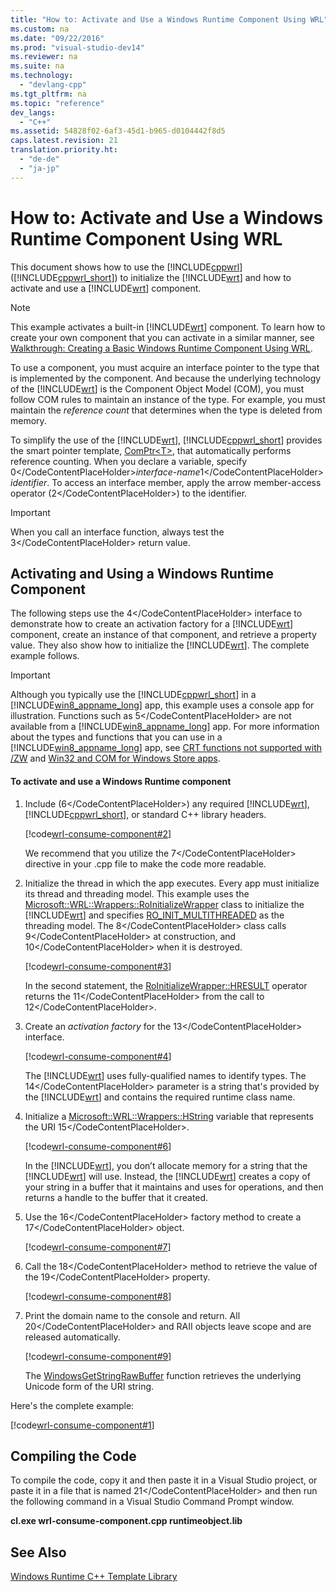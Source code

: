 ```yaml
---
title: "How to: Activate and Use a Windows Runtime Component Using WRL"
ms.custom: na
ms.date: "09/22/2016"
ms.prod: "visual-studio-dev14"
ms.reviewer: na
ms.suite: na
ms.technology: 
  - "devlang-cpp"
ms.tgt_pltfrm: na
ms.topic: "reference"
dev_langs: 
  - "C++"
ms.assetid: 54828f02-6af3-45d1-b965-d0104442f8d5
caps.latest.revision: 21
translation.priority.ht: 
  - "de-de"
  - "ja-jp"
---
```

# How to: Activate and Use a Windows Runtime Component Using WRL
This document shows how to use the [!INCLUDE[cppwrl](../vs140/includes/cppwrl_md.md)] ([!INCLUDE[cppwrl_short](../vs140/includes/cppwrl_short_md.md)]) to initialize the [!INCLUDE[wrt](../vs140/includes/wrt_md.md)] and how to activate and use a [!INCLUDE[wrt](../vs140/includes/wrt_md.md)] component.  
  
> [!NOTE]
>  This example activates a built-in [!INCLUDE[wrt](../vs140/includes/wrt_md.md)] component. To learn how to create your own component that you can activate in a similar manner, see [Walkthrough: Creating a Basic Windows Runtime Component Using WRL](../vs140/walkthrough--creating-a-basic-windows-runtime-component-using-wrl.md).  
  
 To use a component, you must acquire an interface pointer to the type that is implemented by the component. And because the underlying technology of the [!INCLUDE[wrt](../vs140/includes/wrt_md.md)] is the Component Object Model (COM), you must follow COM rules to maintain an instance of the type. For example, you must maintain the *reference count* that determines when the type is deleted from memory.  
  
 To simplify the use of the [!INCLUDE[wrt](../vs140/includes/wrt_md.md)], [!INCLUDE[cppwrl_short](../vs140/includes/cppwrl_short_md.md)] provides the smart pointer template, [ComPtr\<T>](../vs140/comptr-class.md), that automatically performs reference counting. When you declare a variable, specify <CodeContentPlaceHolder>0\</CodeContentPlaceHolder>*interface-name*<CodeContentPlaceHolder>1\</CodeContentPlaceHolder> *identifier*. To access an interface member, apply the arrow member-access operator (<CodeContentPlaceHolder>2\</CodeContentPlaceHolder>) to the identifier.  
  
> [!IMPORTANT]
>  When you call an interface function, always test the <CodeContentPlaceHolder>3\</CodeContentPlaceHolder> return value.  
  
## Activating and Using a Windows Runtime Component  
 The following steps use the <CodeContentPlaceHolder>4\</CodeContentPlaceHolder> interface to demonstrate how to create an activation factory for a [!INCLUDE[wrt](../vs140/includes/wrt_md.md)] component, create an instance of that component, and retrieve a property value. They also show how to initialize the [!INCLUDE[wrt](../vs140/includes/wrt_md.md)]. The complete example follows.  
  
> [!IMPORTANT]
>  Although you typically use the [!INCLUDE[cppwrl_short](../vs140/includes/cppwrl_short_md.md)] in a [!INCLUDE[win8_appname_long](../vs140/includes/win8_appname_long_md.md)] app, this example uses a console app for illustration. Functions such as <CodeContentPlaceHolder>5\</CodeContentPlaceHolder> are not available from a [!INCLUDE[win8_appname_long](../vs140/includes/win8_appname_long_md.md)] app. For more information about the types and functions that you can use in a [!INCLUDE[win8_appname_long](../vs140/includes/win8_appname_long_md.md)] app, see [CRT functions not supported with /ZW](http://msdn.microsoft.com/library/windows/apps/jj606124.aspx) and [Win32 and COM for Windows Store apps](http://msdn.microsoft.com/library/windows/apps/br205757.aspx).  
  
#### To activate and use a Windows Runtime component  
  
1.  Include (<CodeContentPlaceHolder>6\</CodeContentPlaceHolder>) any required [!INCLUDE[wrt](../vs140/includes/wrt_md.md)], [!INCLUDE[cppwrl_short](../vs140/includes/cppwrl_short_md.md)], or standard C++ library headers.  
  
     [!code[wrl-consume-component#2](../vs140/codesnippet/CPP/how-to--activate-and-use-a-windows-runtime-component-using-wrl_1.cpp)]  
  
     We recommend that you utilize the <CodeContentPlaceHolder>7\</CodeContentPlaceHolder> directive in your .cpp file to make the code more readable.  
  
2.  Initialize the thread in which the app executes. Every app must initialize its thread and threading model. This example uses the [Microsoft::WRL::Wrappers::RoInitializeWrapper](../vs140/roinitializewrapper-class.md) class to initialize the [!INCLUDE[wrt](../vs140/includes/wrt_md.md)] and specifies [RO_INIT_MULTITHREADED](http://msdn.microsoft.com/library/windows/apps/br224661.aspx) as the threading model. The <CodeContentPlaceHolder>8\</CodeContentPlaceHolder> class calls <CodeContentPlaceHolder>9\</CodeContentPlaceHolder> at construction, and <CodeContentPlaceHolder>10\</CodeContentPlaceHolder> when it is destroyed.  
  
     [!code[wrl-consume-component#3](../vs140/codesnippet/CPP/how-to--activate-and-use-a-windows-runtime-component-using-wrl_2.cpp)]  
  
     In the second statement, the [RoInitializeWrapper::HRESULT](../vs140/roinitializewrapper--hresult---operator.md) operator returns the <CodeContentPlaceHolder>11\</CodeContentPlaceHolder> from the call to <CodeContentPlaceHolder>12\</CodeContentPlaceHolder>.  
  
3.  Create an *activation factory* for the <CodeContentPlaceHolder>13\</CodeContentPlaceHolder> interface.  
  
     [!code[wrl-consume-component#4](../vs140/codesnippet/CPP/how-to--activate-and-use-a-windows-runtime-component-using-wrl_3.cpp)]  
  
     The [!INCLUDE[wrt](../vs140/includes/wrt_md.md)] uses fully-qualified names to identify types. The <CodeContentPlaceHolder>14\</CodeContentPlaceHolder> parameter is a string that's provided by the [!INCLUDE[wrt](../vs140/includes/wrt_md.md)] and contains the required runtime class name.  
  
4.  Initialize a [Microsoft::WRL::Wrappers::HString](../vs140/hstring-class.md) variable that represents the URI <CodeContentPlaceHolder>15\</CodeContentPlaceHolder>.  
  
     [!code[wrl-consume-component#6](../vs140/codesnippet/CPP/how-to--activate-and-use-a-windows-runtime-component-using-wrl_4.cpp)]  
  
     In the [!INCLUDE[wrt](../vs140/includes/wrt_md.md)], you don’t allocate memory for a string that the [!INCLUDE[wrt](../vs140/includes/wrt_md.md)] will use. Instead, the [!INCLUDE[wrt](../vs140/includes/wrt_md.md)] creates a copy of your string in a buffer that it maintains and uses for operations, and then returns a handle to the buffer that it created.  
  
5.  Use the <CodeContentPlaceHolder>16\</CodeContentPlaceHolder> factory method to create a <CodeContentPlaceHolder>17\</CodeContentPlaceHolder> object.  
  
     [!code[wrl-consume-component#7](../vs140/codesnippet/CPP/how-to--activate-and-use-a-windows-runtime-component-using-wrl_5.cpp)]  
  
6.  Call the <CodeContentPlaceHolder>18\</CodeContentPlaceHolder> method to retrieve the value of the <CodeContentPlaceHolder>19\</CodeContentPlaceHolder> property.  
  
     [!code[wrl-consume-component#8](../vs140/codesnippet/CPP/how-to--activate-and-use-a-windows-runtime-component-using-wrl_6.cpp)]  
  
7.  Print the domain name to the console and return. All <CodeContentPlaceHolder>20\</CodeContentPlaceHolder> and RAII objects leave scope and are released automatically.  
  
     [!code[wrl-consume-component#9](../vs140/codesnippet/CPP/how-to--activate-and-use-a-windows-runtime-component-using-wrl_7.cpp)]  
  
     The [WindowsGetStringRawBuffer](http://msdn.microsoft.com/library/windows/apps/br224636.aspx) function retrieves the underlying Unicode form of the URI string.  
  
 Here's the complete example:  
  
 [!code[wrl-consume-component#1](../vs140/codesnippet/CPP/how-to--activate-and-use-a-windows-runtime-component-using-wrl_8.cpp)]  
  
## Compiling the Code  
 To compile the code, copy it and then paste it in a Visual Studio project, or paste it in a file that is named <CodeContentPlaceHolder>21\</CodeContentPlaceHolder> and then run the following command in a Visual Studio Command Prompt window.  
  
 **cl.exe wrl-consume-component.cpp runtimeobject.lib**  
  
## See Also  
 [Windows Runtime C++ Template Library](../vs140/windows-runtime-c---template-library--wrl-.md)